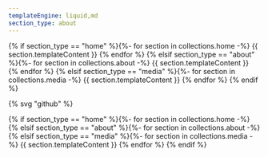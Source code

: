 ```yaml
---
templateEngine: liquid,md
section_type: about
---
```


{% if section_type == "home" %}{%- for section in collections.home -%}
{{ section.templateContent }}
{% endfor %}
{% elsif section_type == "about" %}{%- for section in collections.about -%}
{{ section.templateContent }}
{% endfor %}
{% elsif section_type == "media" %}{%- for section in collections.media -%}
{{ section.templateContent }}
{% endfor %}
{% endif %}

{% svg "github" %}


{% if section_type == "home" %}{%- for section in collections.home -%}
{% elsif section_type == "about" %}{%- for section in collections.about -%}
{% elsif section_type == "media" %}{%- for section in collections.media -%}
{{ section.templateContent }}
{% endfor %}
{% endif %}
